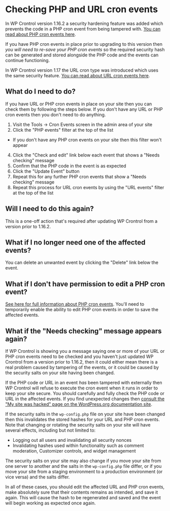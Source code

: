 # Checking PHP and URL cron events

In WP Crontrol version 1.16.2 a security hardening feature was added which prevents the code in a PHP cron event from being tampered with. [You can read about PHP cron events here](/docs/php-cron-events/).

If you have PHP cron events in place prior to upgrading to this version then *you will need to re-save your PHP cron events* so the required security hash can be generated and stored alongside the PHP code and the events can continue functioning.

In WP Crontrol version 1.17 the URL cron type was introduced which uses the same security feature. [You can read about URL cron events here](/docs/url-cron-events/).

## What do I need to do?

If you have URL or PHP cron events in place on your site then you can check them by following the steps below. If you don't have any URL or PHP cron events then you don't need to do anything.

1. Visit the Tools → Cron Events screen in the admin area of your site
2. Click the "PHP events" filter at the top of the list
  - If you don't have any PHP cron events on your site then this filter won't appear
4. Click the "Check and edit" link below each event that shows a "Needs checking" message
5. Confirm that the PHP code in the event is as expected
6. Click the "Update Event" button
7. Repeat this for any further PHP cron events that show a "Needs checking" message
8. Repeat this process for URL cron events by using the "URL events" filter at the top of the list

## Will I need to do this again?

This is a one-off action that's required after updating WP Crontrol from a version prior to 1.16.2.

## What if I no longer need one of the affected events?

You can delete an unwanted event by clicking the "Delete" link below the event.

## What if I don't have permission to edit a PHP cron event?

[See here for full information about PHP cron events](/docs/php-cron-events/). You'll need to temporarily enable the ability to edit PHP cron events in order to save the affected events.

## What if the "Needs checking" message appears again?

If WP Crontrol is showing you a message saying one or more of your URL or PHP cron events need to be checked and you haven't just updated WP Crontrol from a version prior to 1.16.2, then it could either mean there is a real problem caused by tampering of the events, or it could be caused by the security salts on your site having been changed.

If the PHP code or URL in an event *has* been tampered with externally then WP Crontrol will refuse to execute the cron event when it runs in order to keep your site secure. You should carefully and fully check the PHP code or URL in the affected events. If you find unexpected changes then [consult the "My site was hacked" page on the WordPress.org documentation site](https://wordpress.org/documentation/article/faq-my-site-was-hacked/).

If the security salts in the `wp-config.php` file on your site have been changed then this invalidates the stored hashes for your URL and PHP cron events. Note that changing or rotating the security salts on your site will have several effects, including but not limited to:

  - Logging out all users and invalidating all security nonces
  - Invalidating hashes used within functionality such as comment moderation, Customizer controls, and widget management

The security salts on your site may also change if you move your site from one server to another and the salts in the `wp-config.php` file differ, or if you move your site from a staging environment to a production environment (or vice versa) and the salts differ.

In all of these cases, you should edit the affected URL and PHP cron events, make absolutely sure that their contents remains as intended, and save it again. This will cause the hash to be regenerated and saved and the event will begin working as expected once again.

